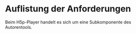 # Auflistung der Anforderungen

Beim H5p-Player handelt es sich um eine Subkomponente des Autorentools. 